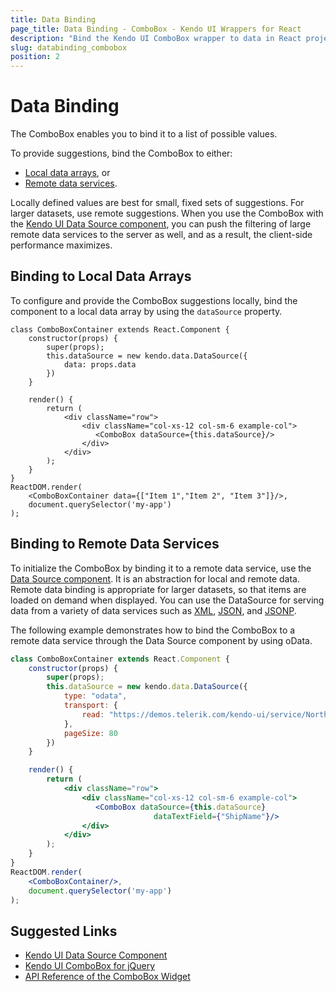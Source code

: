 ```yaml
---
title: Data Binding
page_title: Data Binding - ComboBox - Kendo UI Wrappers for React
description: "Bind the Kendo UI ComboBox wrapper to data in React projects."
slug: databinding_combobox
position: 2
---
```


# Data Binding

The ComboBox enables you to bind it to a list of possible values.

To provide suggestions, bind the ComboBox to either:
* [Local data arrays](#toc-binding-to-local-data-arrays), or
* [Remote data services](#toc-binding-to-remote-data-services).

Locally defined values are best for small, fixed sets of suggestions. For larger datasets, use remote suggestions. When you use the ComboBox with the [Kendo UI Data Source component](http://docs.telerik.com/kendo-ui/framework/datasource/overview), you can push the filtering of large remote data services to the server as well, and as a result, the client-side performance maximizes.

## Binding to Local Data Arrays

To configure and provide the ComboBox suggestions locally, bind the component to a local data array by using the `dataSource` property.

```jsx-preview
class ComboBoxContainer extends React.Component {
    constructor(props) {
        super(props);
        this.dataSource = new kendo.data.DataSource({
            data: props.data
        })
    }

    render() {
        return (
            <div className="row">
                <div className="col-xs-12 col-sm-6 example-col">
                   <ComboBox dataSource={this.dataSource}/>
                </div>
            </div>
        );
    }
}
ReactDOM.render(
    <ComboBoxContainer data={["Item 1","Item 2", "Item 3"]}/>,
    document.querySelector('my-app')
);
```

## Binding to Remote Data Services

To initialize the ComboBox by binding it to a remote data service, use the [Data Source component](http://docs.telerik.com/kendo-ui/framework/datasource/overview). It is an abstraction for local and remote data. Remote data binding is appropriate for larger datasets, so that items are loaded on demand when displayed. You can use the DataSource for serving data from a variety of data services such as [XML](http://en.wikipedia.org/wiki/XML), [JSON](http://en.wikipedia.org/wiki/JSON), and [JSONP](http://en.wikipedia.org/wiki/JSONP).

The following example demonstrates how to bind the ComboBox to a remote data service through the Data Source component by using oData.

```jsx
class ComboBoxContainer extends React.Component {
    constructor(props) {
        super(props);
        this.dataSource = new kendo.data.DataSource({
            type: "odata",
            transport: {
                read: "https://demos.telerik.com/kendo-ui/service/Northwind.svc/Orders"
            },
            pageSize: 80
        })
    }

    render() {
        return (
            <div className="row">
                <div className="col-xs-12 col-sm-6 example-col">
                   <ComboBox dataSource={this.dataSource}
                                dataTextField={"ShipName"}/>
                </div>
            </div>
        );
    }
}
ReactDOM.render(
    <ComboBoxContainer/>,
    document.querySelector('my-app')
);
```

## Suggested Links

* [Kendo UI Data Source Component](http://docs.telerik.com/kendo-ui/framework/datasource/overview)
* [Kendo UI ComboBox for jQuery](https://docs.telerik.com/kendo-ui/controls/editors/combobox/overview)
* [API Reference of the ComboBox Widget](https://docs.telerik.com/kendo-ui/api/javascript/ui/combobox)

